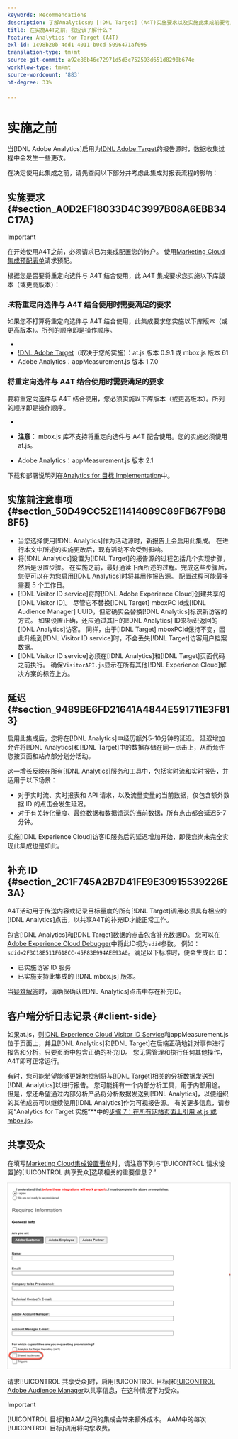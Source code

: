 ```yaml
---
keywords: Recommendations
description: 了解Analytics的 [!DNL Target] (A4T)实施要求以及实施此集成前要考虑的事项。
title: 在实施A4T之前，我应该了解什么？
feature: Analytics for Target (A4T)
exl-id: 1c98b20b-4dd1-4011-b0cd-5096471af095
translation-type: tm+mt
source-git-commit: a92e88b46c72971d5d3c752593d651d8290b674e
workflow-type: tm+mt
source-wordcount: '883'
ht-degree: 33%

---
```


# 实施之前

当[!DNL Adobe Analytics]启用为[!DNL Adobe Target](A4T)的报告源时，数据收集过程中会发生一些更改。

在决定使用此集成之前，请先查阅以下部分并考虑此集成对报表流程的影响：

## 实施要求 {#section_A0D2EF18033D4C3997B08A6EBB34C17A}

>[!IMPORTANT]
>
>在开始使用A4T之前，必须请求已为集成配置您的帐户。 使用[Marketing Cloud集成预配表单](https://www.adobe.com/go/audiences_cn)请求预配。

根据您是否要将重定向选件与 A4T 结合使用，此 A4T 集成要求您实施以下库版本（或更高版本）：

### *未*&#x200B;将重定向选件与 A4T 结合使用时需要满足的要求

如果您不打算将重定向选件与 A4T 结合使用，此集成要求您实施以下库版本（或更高版本）。所列的顺序即是操作顺序。

* [!DNL Experience Cloud Visitor ID Service]:visitorAPI.js版本1.8.0
* [!DNL Adobe Target]（取决于您的实施）：at.js 版本 0.9.1 或 mbox.js 版本 61
* Adobe Analytics：appMeasurement.js 版本 1.7.0

### 将重定向选件与 A4T 结合使用时需要满足的要求

要将重定向选件与 A4T 结合使用，您必须实施以下库版本（或更高版本）。所列的顺序即是操作顺序。

* [!DNL Experience Cloud Visitor ID Service]:visitorAPI.js版本2.3.0
* [!DNL Adobe Target]:at.js版本1.6.2

   **注意：** mbox.js 库不支持将重定向选件与 A4T 配合使用。您的实施必须使用 at.js。

* Adobe Analytics：appMeasurement.js 版本 2.1

下载和部署说明列在[Analytics for 目标 Implementation](/help/c-integrating-target-with-mac/a4t/a4timplementation.md)中。

## 实施前注意事项 {#section_50D49CC52E11414089C89FB67F9B88F5}

* 当您选择使用[!DNL Analytics]作为活动源时，新报告上会启用此集成。 在进行本文中所述的实施更改后，现有活动不会受到影响。
* 将[!DNL Analytics]设置为[!DNL Target]的报告源的过程包括几个实现步骤，然后是设置步骤。 在实施之前，最好通读下面所述的过程。完成这些步骤后，您便可以在为您启用[!DNL Analytics]时将其用作报告源。 配置过程可能最多需要 5 个工作日。
* [!DNL Visitor ID service]将跨[!DNL Adobe Experience Cloud]创建共享的[!DNL Visitor ID]。 尽管它不替换[!DNL Target] mboxPC id或[!DNL Audience Manager] UUID，但它确实会替换[!DNL Analytics]标识新访客的方式。 如果设置正确，还应通过其旧的[!DNL Analytics] ID来标识返回的[!DNL Analytics]访客。 同样，由于[!DNL Target] mboxPCid保持不变，因此升级到[!DNL Visitor ID service]时，不会丢失[!DNL Target]访客用户档案数据。
* [!DNL Visitor ID service]必须在[!DNL Analytics]和[!DNL Target]页面代码之前执行。 确保`VisitorAPI.js`显示在所有其他[!DNL Experience Cloud]解决方案的标签上方。

## 延迟 {#section_9489BE6FD21641A4844E591711E3F813}

启用此集成后，您将在[!DNL Analytics]中经历额外5-10分钟的延迟。 延迟增加允许将[!DNL Analytics]和[!DNL Target]中的数据存储在同一点击上，从而允许您按页面和站点部分划分活动。

这一增长反映在所有[!DNL Analytics]服务和工具中，包括实时流和实时报告，并适用于以下场景：

* 对于实时流、实时报表和 API 请求，以及流量变量的当前数据，仅包含额外数据 ID 的点击会发生延迟。
* 对于有关转化量度、最终数据和数据馈送的当前数据，所有点击都会延迟5-7分钟。

实施[!DNL Experience Cloud]访客ID服务后的延迟增加开始，即使您尚未完全实现此集成也是如此。

## 补充 ID {#section_2C1F745A2B7D41FE9E30915539226E3A}

A4T活动用于传送内容或记录目标量度的所有[!DNL Target]调用必须具有相应的[!DNL Analytics]点击，以共享A4T的补充ID才能正常工作。

包含[!DNL Analytics]和[!DNL Target]数据的点击包含补充数据ID。 您可以在[Adobe Experience Cloud Debugger](https://experienceleague.adobe.com/docs/debugger/using/experience-cloud-debugger.html)中将此ID视为`sdid`参数。 例如：`sdid=2F3C18E511F618CC-45F83E994AEE93A0`。满足以下标准时，便会生成此 ID：

* 已实施访客 ID 服务
* 已实施支持此集成的 [!DNL mbox.js] 版本。

当[疑难解答](/help/c-integrating-target-with-mac/a4t/c-a4t-troubleshooting/a4t-troubleshooting.md)时，请确保确认[!DNL Analytics]点击中存在补充ID。

## 客户端分析日志记录 {#client-side}

如果at.js，则[!DNL Experience Cloud Visitor ID Service]和appMeasurement.js位于页面上，并且[!DNL Analytics]和[!DNL Target]在后端正确地针对事件进行报告和分析，只要页面中包含正确的补充ID。 您无需管理和执行任何其他操作，A4T即可正常运行。

有时，您可能希望能够更好地控制将与[!DNL Target]相关的分析数据发送到[!DNL Analytics]以进行报告。 您可能拥有一个内部分析工具，用于内部用途。 但是，您还希望通过内部分析产品将分析数据发送到[!DNL Analytics]，以便组织的其他成员可以继续使用[!DNL Analytics]作为可视报告源。 有关更多信息，请参阅“Analytics for Target 实施”**&#x200B;中的[步骤 7：在所有网站页面上引用 at.js 或 mbox.js](/help/c-integrating-target-with-mac/a4t/a4timplementation.md#step7)。

## 共享受众

在填写[Marketing Cloud集成设置表单](https://www.adobe.com/go/audiences)时，请注意下列与“[!UICONTROL 请求设置]的[!UICONTROL 共享受众]选项相关的重要信息？”

![申请表](/help/c-integrating-target-with-mac/a4t/assets/request-form.png)

请求[!UICONTROL 共享受众]时，启用[!UICONTROL 目标]和[!UICONTROL Adobe Audience Manager](AAM)以共享信息，在这种情况下为受众。

>[!IMPORTANT]
>
>[!UICONTROL 目标]和AAM之间的集成会带来额外成本。 AAM中的每次[!UICONTROL 目标]调用将向您收费。

